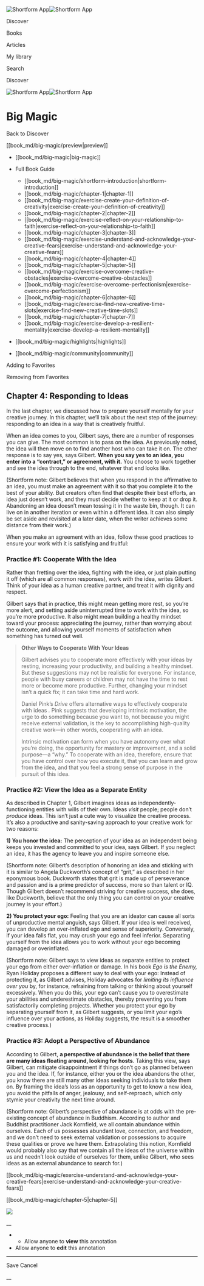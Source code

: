 ![Shortform App](/img/logo.36a2399e.svg)![Shortform App](/img/logo-dark.70c1b072.svg)

Discover

Books

Articles

My library

Search

Discover

![Shortform App](/img/logo.36a2399e.svg)![Shortform App](/img/logo-dark.70c1b072.svg)

# Big Magic

Back to Discover

[[book_md/big-magic/preview|preview]]

  * [[book_md/big-magic|big-magic]]
  * Full Book Guide

    * [[book_md/big-magic/shortform-introduction|shortform-introduction]]
    * [[book_md/big-magic/chapter-1|chapter-1]]
    * [[book_md/big-magic/exercise-create-your-definition-of-creativity|exercise-create-your-definition-of-creativity]]
    * [[book_md/big-magic/chapter-2|chapter-2]]
    * [[book_md/big-magic/exercise-reflect-on-your-relationship-to-faith|exercise-reflect-on-your-relationship-to-faith]]
    * [[book_md/big-magic/chapter-3|chapter-3]]
    * [[book_md/big-magic/exercise-understand-and-acknowledge-your-creative-fears|exercise-understand-and-acknowledge-your-creative-fears]]
    * [[book_md/big-magic/chapter-4|chapter-4]]
    * [[book_md/big-magic/chapter-5|chapter-5]]
    * [[book_md/big-magic/exercise-overcome-creative-obstacles|exercise-overcome-creative-obstacles]]
    * [[book_md/big-magic/exercise-overcome-perfectionism|exercise-overcome-perfectionism]]
    * [[book_md/big-magic/chapter-6|chapter-6]]
    * [[book_md/big-magic/exercise-find-new-creative-time-slots|exercise-find-new-creative-time-slots]]
    * [[book_md/big-magic/chapter-7|chapter-7]]
    * [[book_md/big-magic/exercise-develop-a-resilient-mentality|exercise-develop-a-resilient-mentality]]
  * [[book_md/big-magic/highlights|highlights]]
  * [[book_md/big-magic/community|community]]



Adding to Favorites 

Removing from Favorites 

## Chapter 4: Responding to Ideas

In the last chapter, we discussed how to prepare yourself mentally for your creative journey. In this chapter, we’ll talk about the next step of the journey: responding to an idea in a way that is creatively fruitful.

When an idea comes to you, Gilbert says, there are a number of responses you can give. The most common is to pass on the idea. As previously noted, the idea will then move on to find another host who can take it on. The other response is to say yes, says Gilbert. **When you say yes to an idea, you enter into a “contract,” or agreement, with it.** You choose to work together and see the idea through to the end, whatever that end looks like.

(Shortform note: Gilbert believes that when you respond in the affirmative to an idea, you must make an agreement with it so that you complete it to the best of your ability. But creators often find that despite their best efforts, an idea just doesn’t work, and they must decide whether to keep at it or drop it. Abandoning an idea doesn’t mean tossing it in the waste bin, though. It can live on in another iteration or even within a different idea. It can also simply be set aside and revisited at a later date, when the writer achieves some distance from their work.)

When you make an agreement with an idea, follow these good practices to ensure your work with it is satisfying and fruitful:

### Practice #1: Cooperate With the Idea

Rather than fretting over the idea, fighting with the idea, or just plain putting it off (which are all common responses), work _with_ the idea, writes Gilbert. Think of your idea as a human creative partner, and treat it with dignity and respect.

Gilbert says that in practice, this might mean getting more rest, so you’re more alert, and setting aside uninterrupted time to work with the idea, so you’re more productive. It also might mean building a healthy mindset toward your process: appreciating the journey, rather than worrying about the outcome, and allowing yourself moments of satisfaction when something has turned out well.

> **Other Ways to Cooperate With Your Ideas**
> 
> Gilbert advises you to cooperate more effectively with your ideas by resting, increasing your productivity, and building a healthy mindset. But these suggestions may not be realistic for everyone. For instance, people with busy careers or children may not have the time to rest more or become more productive. Further, changing your mindset isn’t a quick fix; it can take time and hard work.
> 
> Daniel Pink’s _Drive_ offers alternative ways to effectively cooperate with ideas _._ Pink suggests that developing intrinsic motivation, the urge to do something because you want to, not because you might receive external validation, is the key to accomplishing high-quality creative work—in other words, cooperating with an idea.
> 
> Intrinsic motivation can form when you have autonomy over what you’re doing, the opportunity for mastery or improvement, and a solid purpose—a “why.” To cooperate with an idea, therefore, ensure that you have control over how you execute it, that you can learn and grow from the idea, and that you feel a strong sense of purpose in the pursuit of this idea.

### Practice #2: View the Idea as a Separate Entity

As described in Chapter 1, Gilbert imagines ideas as independently-functioning entities with wills of their own. Ideas _visit_ people; people don’t _produce_ ideas. This isn’t just a cute way to visualize the creative process. It’s also a productive and sanity-saving approach to your creative work for two reasons:

**1) You honor the idea:** The perception of your idea as an independent being keeps you invested and committed to your idea, says Gilbert. If you neglect an idea, it has the agency to leave you and inspire someone else.

(Shortform note: Gilbert’s description of honoring an idea and sticking with it is similar to Angela Duckworth’s concept of “grit,” as described in her eponymous book. Duckworth states that grit is made up of perseverance and passion and is a prime predictor of success, more so than talent or IQ. Though Gilbert doesn’t recommend striving for creative success, she does, like Duckworth, believe that the only thing you can control on your creative journey is your effort.)

**2) You protect your ego:** Feeling that you are an ideator can cause all sorts of unproductive mental anguish, says Gilbert. If your idea is well received, you can develop an over-inflated ego and sense of superiority. Conversely, if your idea falls flat, you may crush your ego and feel inferior. Separating yourself from the idea allows you to work without your ego becoming damaged or overinflated.

(Shortform note: Gilbert says to view ideas as separate entities to protect your ego from either over-inflation or damage. In his book _Ego is the Enemy,_ Ryan Holiday proposes a different way to deal with your ego: Instead of protecting it, as Gilbert advises, Holiday advocates for _limiting its influence over you_ by, for instance, refraining from talking or thinking about yourself excessively. When you do this, your ego can’t cause you to overestimate your abilities and underestimate obstacles, thereby preventing you from satisfactorily completing projects. Whether you protect your ego by separating yourself from it, as Gilbert suggests, or you limit your ego’s influence over your actions, as Holiday suggests, the result is a smoother creative process.)

### Practice #3: Adopt a Perspective of Abundance

According to Gilbert, **a perspective of abundance is the belief that there are many ideas floating around, looking for hosts**. Taking this view, says Gilbert, can mitigate disappointment if things don’t go as planned between you and the idea. If, for instance, either you or the idea abandons the other, you know there are still many other ideas seeking individuals to take them on. By framing the idea’s loss as an opportunity to get to know a new idea, you avoid the pitfalls of anger, jealousy, and self-reproach, which only stymie your creativity the next time around.

(Shortform note: Gilbert’s perspective of abundance is at odds with the pre-existing concept of abundance in Buddhism. According to author and Buddhist practitioner Jack Kornfield, we all contain abundance within ourselves. Each of us possesses abundant love, connection, and freedom, and we don’t need to seek external validation or possessions to acquire these qualities or prove we have them. Extrapolating this notion, Kornfield would probably also say that we contain all the ideas of the universe within us and needn’t look outside of ourselves for them, unlike Gilbert, who sees ideas as an external abundance to search for.)

[[book_md/big-magic/exercise-understand-and-acknowledge-your-creative-fears|exercise-understand-and-acknowledge-your-creative-fears]]

[[book_md/big-magic/chapter-5|chapter-5]]

![](https://bat.bing.com/action/0?ti=56018282&Ver=2&mid=70b17f02-bb93-4917-afa8-a6bce3f819ba&sid=201ffde0635411ee902411d77b750559&vid=20202bf0635411ee9ac03f2e618b0b9f&vids=0&msclkid=N&pi=0&lg=en-US&sw=800&sh=600&sc=24&nwd=1&tl=Shortform%20%7C%20Book&p=https%3A%2F%2Fwww.shortform.com%2Fapp%2Fbook%2Fbig-magic%2Fchapter-4&r=&lt=709&evt=pageLoad&sv=1&rn=667851)

__

  *   * Allow anyone to **view** this annotation
  * Allow anyone to **edit** this annotation



* * *

Save Cancel

__



